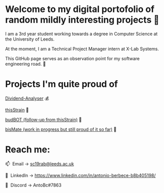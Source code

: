 # Welcome to my digital portofolio of random mildly interesting projects 👋
I am a 3rd year student working towards a degree in Computer Science at the University of Leeds. 

At the moment, I am a Technical Project Manager intern at X-Lab Systems.

This GitHub page serves as an observation point for my software engineering road. 🌟

# Projects I'm quite proud of
[Dividend-Analyser](https://github.com/RazvanBerbece/Dividend-Analyser) 💰

[thisStrain](https://github.com/RazvanBerbece/thisStrain) 🍃

[budBOT (follow-up from thisStrain)](https://github.com/RazvanBerbece/budBOT) 🤖

[bisMate (work in progress but still proud of it so far)](https://github.com/RazvanBerbece/bisMate) 💼

# Reach me:
📫&nbsp;&nbsp;Email -> sc19rab@leeds.ac.uk

🔗&nbsp;&nbsp;LinkedIn -> https://www.linkedin.com/in/antonio-berbece-b8b405198/

🤖&nbsp;&nbsp;Discord -> AntoBc#7863

<!--
**RazvanBerbece/RazvanBerbece** is a ✨ _special_ ✨ repository because its `README.md` (this file) appears on your GitHub profile.

Here are some ideas to get you started:

- 🔭 I’m currently working on ...
- 🌱 I’m currently learning ...
- 👯 I’m looking to collaborate on ...
- 🤔 I’m looking for help with ...
- 💬 Ask me about ...
- 📫 How to reach me: ...
- 😄 Pronouns: ...
- ⚡ Fun fact: ...
-->
